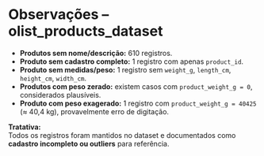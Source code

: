 # Observações – olist_products_dataset

- **Produtos sem nome/descrição:** 610 registros.  
- **Produto sem cadastro completo:** 1 registro com apenas `product_id`.  
- **Produto sem medidas/peso:** 1 registro sem `weight_g`, `length_cm`, `height_cm`, `width_cm`.  
- **Produtos com peso zerado:** existem casos com `product_weight_g = 0`, considerados plausíveis.  
- **Produto com peso exagerado:** 1 registro com `product_weight_g = 40425` (≈ 40,4 kg), provavelmente erro de digitação.

**Tratativa:**  
Todos os registros foram mantidos no dataset e documentados como **cadastro incompleto ou outliers** para referência.
